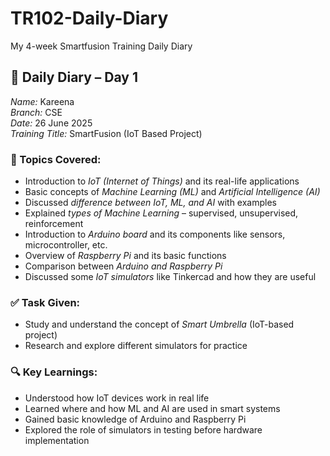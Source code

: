 # TR102-Daily-Diary
My 4-week Smartfusion Training Daily Diary
## 📝 Daily Diary – Day 1  
*Name:* Kareena  
*Branch:* CSE  
*Date:* 26 June 2025  
*Training Title:* SmartFusion (IoT Based Project)

### 📌 Topics Covered:
- Introduction to *IoT (Internet of Things)* and its real-life applications  
- Basic concepts of *Machine Learning (ML)* and *Artificial Intelligence (AI)*  
- Discussed *difference between IoT, ML, and AI* with examples  
- Explained *types of Machine Learning* – supervised, unsupervised, reinforcement  
- Introduction to *Arduino board* and its components like sensors, microcontroller, etc.  
- Overview of *Raspberry Pi* and its basic functions  
- Comparison between *Arduino and Raspberry Pi*  
- Discussed some *IoT simulators* like Tinkercad and how they are useful  

### ✅ Task Given:
- Study and understand the concept of *Smart Umbrella* (IoT-based project)  
- Research and explore different simulators for practice

### 🔍 Key Learnings:
- Understood how IoT devices work in real life  
- Learned where and how ML and AI are used in smart systems  
- Gained basic knowledge of Arduino and Raspberry Pi  
- Explored the role of simulators in testing before hardware implementation
